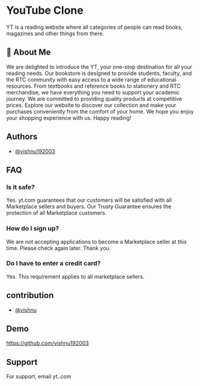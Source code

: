 
# YouTube Clone

YT is a reading website where all categories of people can read books, magazines and other things from there.


## 🚀 About Me
We are delighted to introduce the YT, your one-stop destination for all your reading needs. Our bookstore is designed to provide students, faculty, and the RTC community with easy access to a wide range of educational resources. From textbooks and reference books to stationery and RTC merchandise, we have everything you need to support your academic journey. We are committed to providing quality products at competitive prices. Explore our website to discover our collection and make your purchases conveniently from the comfort of your home. We hope you enjoy your shopping experience with us. Happy reading!


## Authors

- [@vishnu192003](https://github.com/vishnu192003)


## FAQ

### Is it safe?
Yes. yt.com guarantees that our customers will be satisfied with all Marketplace sellers and buyers. Our Trusty Guarantee ensures the protection of all Marketplace customers.

### How do I sign up?
We are not accepting applications to become a Marketplace seller at this time. Please check again later. Thank you.

### Do I have to enter a credit card?
Yes. This requirement applies to all marketplace sellers.


## contribution

- [@vishnu](https://github.com/vishnu192003)
## Demo

https://github.com/vishnu192003
## Support

For support, email yt..com



